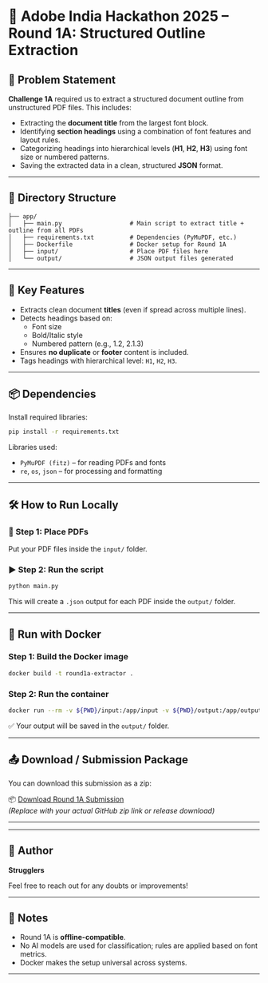 # 🧠 Adobe India Hackathon 2025 – Round 1A: Structured Outline Extraction

## 🚀 Problem Statement
**Challenge 1A** required us to extract a structured document outline from unstructured PDF files. This includes:

- Extracting the **document title** from the largest font block.
- Identifying **section headings** using a combination of font features and layout rules.
- Categorizing headings into hierarchical levels (**H1**, **H2**, **H3**) using font size or numbered patterns.
- Saving the extracted data in a clean, structured **JSON** format.

---

## 📁 Directory Structure

```
├── app/
│   ├── main.py                   # Main script to extract title + outline from all PDFs
│   ├── requirements.txt          # Dependencies (PyMuPDF, etc.)
│   ├── Dockerfile                # Docker setup for Round 1A
│   ├── input/                    # Place PDF files here
│   └── output/                   # JSON output files generated
```

---

## 🧠 Key Features
- Extracts clean document **titles** (even if spread across multiple lines).
- Detects headings based on:
  - Font size
  - Bold/Italic style
  - Numbered pattern (e.g., 1.2, 2.1.3)
- Ensures **no duplicate** or **footer** content is included.
- Tags headings with hierarchical level: `H1`, `H2`, `H3`.

---

## 📦 Dependencies

Install required libraries:
```bash
pip install -r requirements.txt
```

Libraries used:
- `PyMuPDF (fitz)` – for reading PDFs and fonts
- `re`, `os`, `json` – for processing and formatting

---

## 🛠️ How to Run Locally

### 🔧 Step 1: Place PDFs

Put your PDF files inside the `input/` folder.

### ▶️ Step 2: Run the script

```bash
python main.py
```

This will create a `.json` output for each PDF inside the `output/` folder.

---

## 🐳 Run with Docker

### Step 1: Build the Docker image
```bash
docker build -t round1a-extractor .
```

### Step 2: Run the container
```bash
docker run --rm -v ${PWD}/input:/app/input -v ${PWD}/output:/app/output round1a-extractor
```

✅ Your output will be saved in the `output/` folder.

---

## 📤 Download / Submission Package

You can download this submission as a zip:

📦 [Download Round 1A Submission](https://github.com/Anishhhh12/strugglers1-a)  
_(Replace with your actual GitHub zip link or release download)_

---


---

## 👤 Author
  **Strugglers**  

Feel free to reach out for any doubts or improvements!

---

## 📌 Notes

- Round 1A is **offline-compatible**.
- No AI models are used for classification; rules are applied based on font metrics.
- Docker makes the setup universal across systems.

---
